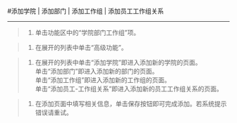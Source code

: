 #添加学院 | 添加部门  |  添加工作组  |  添加员工工作组关系

-----

>1. 单击功能区中的“学院部门工作组”项。

>1. 在展开的列表中单击“高级功能”。

>1.  在展开的列表中单击“添加学院”即进入添加新的学院的页面。     
     单击“添加部门”即进入添加新的部门的页面。     
     单击“添加工作组”即进入添加新的工作组的页面。  
     单击“添加员工-工作组关系”即进入添加新的员工工作组关系的页面。   

>1.   在添加页面中填写相关信息，单击保存按钮即可完成添加。若系统提示错误请重试。